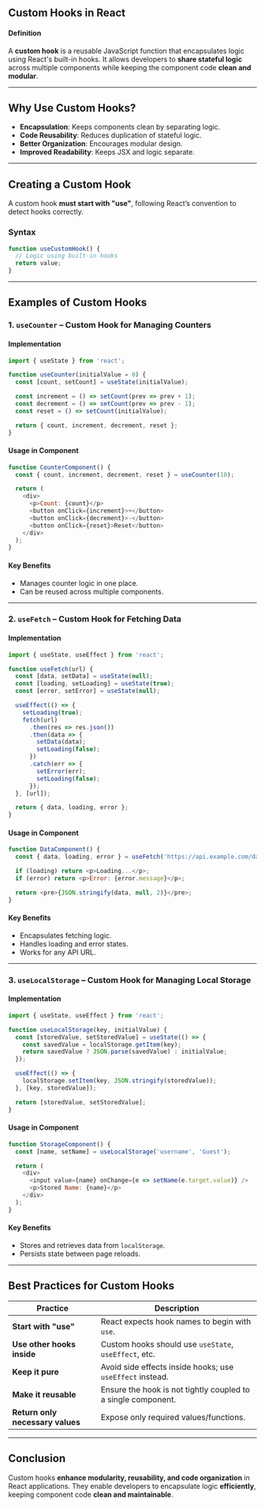 ## **Custom Hooks in React**  

#### **Definition**  
A **custom hook** is a reusable JavaScript function that encapsulates logic using React's built-in hooks. It allows developers to **share stateful logic** across multiple components while keeping the component code **clean and modular**.  

---

## **Why Use Custom Hooks?**  
- **Encapsulation**: Keeps components clean by separating logic.  
- **Code Reusability**: Reduces duplication of stateful logic.  
- **Better Organization**: Encourages modular design.  
- **Improved Readability**: Keeps JSX and logic separate.  

---

## **Creating a Custom Hook**  
A custom hook **must start with "use"**, following React’s convention to detect hooks correctly.  

### **Syntax**  
```javascript
function useCustomHook() {
  // Logic using built-in hooks
  return value;
}
```

---

## **Examples of Custom Hooks**  

### **1. `useCounter` – Custom Hook for Managing Counters**  
#### **Implementation**  
```javascript
import { useState } from 'react';

function useCounter(initialValue = 0) {
  const [count, setCount] = useState(initialValue);

  const increment = () => setCount(prev => prev + 1);
  const decrement = () => setCount(prev => prev - 1);
  const reset = () => setCount(initialValue);

  return { count, increment, decrement, reset };
}
```
#### **Usage in Component**  
```javascript
function CounterComponent() {
  const { count, increment, decrement, reset } = useCounter(10);

  return (
    <div>
      <p>Count: {count}</p>
      <button onClick={increment}>+</button>
      <button onClick={decrement}>-</button>
      <button onClick={reset}>Reset</button>
    </div>
  );
}
```
#### **Key Benefits**  
- Manages counter logic in one place.  
- Can be reused across multiple components.  

---

### **2. `useFetch` – Custom Hook for Fetching Data**  
#### **Implementation**  
```javascript
import { useState, useEffect } from 'react';

function useFetch(url) {
  const [data, setData] = useState(null);
  const [loading, setLoading] = useState(true);
  const [error, setError] = useState(null);

  useEffect(() => {
    setLoading(true);
    fetch(url)
      .then(res => res.json())
      .then(data => {
        setData(data);
        setLoading(false);
      })
      .catch(err => {
        setError(err);
        setLoading(false);
      });
  }, [url]);

  return { data, loading, error };
}
```
#### **Usage in Component**  
```javascript
function DataComponent() {
  const { data, loading, error } = useFetch('https://api.example.com/data');

  if (loading) return <p>Loading...</p>;
  if (error) return <p>Error: {error.message}</p>;

  return <pre>{JSON.stringify(data, null, 2)}</pre>;
}
```
#### **Key Benefits**  
- Encapsulates fetching logic.  
- Handles loading and error states.  
- Works for any API URL.  

---

### **3. `useLocalStorage` – Custom Hook for Managing Local Storage**  
#### **Implementation**  
```javascript
import { useState, useEffect } from 'react';

function useLocalStorage(key, initialValue) {
  const [storedValue, setStoredValue] = useState(() => {
    const savedValue = localStorage.getItem(key);
    return savedValue ? JSON.parse(savedValue) : initialValue;
  });

  useEffect(() => {
    localStorage.setItem(key, JSON.stringify(storedValue));
  }, [key, storedValue]);

  return [storedValue, setStoredValue];
}
```
#### **Usage in Component**  
```javascript
function StorageComponent() {
  const [name, setName] = useLocalStorage('username', 'Guest');

  return (
    <div>
      <input value={name} onChange={e => setName(e.target.value)} />
      <p>Stored Name: {name}</p>
    </div>
  );
}
```
#### **Key Benefits**  
- Stores and retrieves data from `localStorage`.  
- Persists state between page reloads.  

---

## **Best Practices for Custom Hooks**  
| Practice | Description |
|----------|------------|
| **Start with "use"** | React expects hook names to begin with `use`. |
| **Use other hooks inside** | Custom hooks should use `useState`, `useEffect`, etc. |
| **Keep it pure** | Avoid side effects inside hooks; use `useEffect` instead. |
| **Make it reusable** | Ensure the hook is not tightly coupled to a single component. |
| **Return only necessary values** | Expose only required values/functions. |

---

## **Conclusion**  
Custom hooks **enhance modularity, reusability, and code organization** in React applications. They enable developers to encapsulate logic **efficiently**, keeping component code **clean and maintainable**.